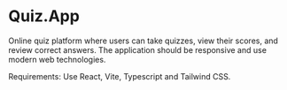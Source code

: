 # Quiz.App

 Online quiz platform where users can take quizzes, view their scores, and review correct answers. The application should be responsive and use modern web technologies.

Requirements: Use React, Vite, Typescript and Tailwind CSS.
